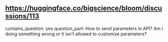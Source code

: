 ## https://huggingface.co/bigscience/bloom/discussions/113

contains_question: yes
question_part: How to send parameters in API?
Am I doing something wrong or it isn't allowed to customize parameters?